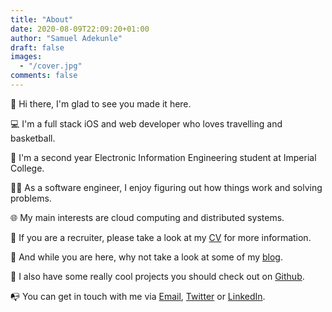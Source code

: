 ```yaml
---
title: "About"
date: 2020-08-09T22:09:20+01:00
author: "Samuel Adekunle"
draft: false
images:
  - "/cover.jpg"
comments: false
---
```


:wave: Hi there, I'm glad to see you made it here.

:computer: I'm a full stack iOS and web developer who loves travelling and basketball.

:school: I'm a second year Electronic Information Engineering student at Imperial College.

:man_scientist: As a software engineer, I enjoy figuring out how things work and solving problems.

:globe_with_meridians: My main interests are cloud computing and distributed systems.

:memo: If you are a recruiter, please take a look at my [CV](/cv.pdf) for more information. 

:newspaper: And while you are here, why not take a look at some of my [blog](/posts).

:wrench: I also have some really cool projects you should check out on [Github](https://github.com/samuel-adekunle/).

:mailbox_with_no_mail: You can get in touch with me via [Email](mailto://me@samuel-adekunle.software), [Twitter](https://twitter.com/femi__ade) or [LinkedIn](https://www.linkedin.com/in/samuel-adekunle/).
